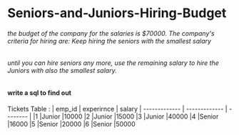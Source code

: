 # Seniors-and-Juniors-Hiring-Budget
###### the budget of the company for the salaries is $70000. The company's criteria for hiring are: Keep hiring the seniors with the smallest salary 
###### until you can hire seniors any more, use the remaining salary to hire the Juniors with also the smallest salary.

#### write a sql to find out 
Tickets Table :
| emp_id      | experirnce   | salary
| -------------  | ------------- | -------- |
|1	|Junior	|10000
|2	|Junior	|15000
|3	|Junior	|40000
|4	|Senior	|16000
|5	|Senior	|20000
|6	|Senior	|50000
